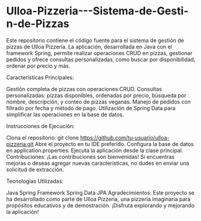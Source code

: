 # Ulloa-Pizzeria---Sistema-de-Gesti-n-de-Pizzas
Este repositorio contiene el código fuente para el sistema de gestión de pizzas de Ulloa Pizzeria. La aplicación, desarrollada en Java con el framework Spring, permite realizar operaciones CRUD en pizzas, gestionar pedidos y ofrece consultas personalizadas, como buscar por disponibilidad, ordenar por precio y más.

Características Principales:

Gestión completa de pizzas con operaciones CRUD.
Consultas personalizadas: pizzas disponibles, ordenadas por precio, búsqueda por nombre, descripción, y conteo de pizzas veganas.
Manejo de pedidos con filtrado por fecha y método de pago.
Utilización de Spring Data para simplificar las operaciones en la base de datos.

Instrucciones de Ejecución:

Clona el repositorio: git clone https://github.com/tu-usuario/ulloa-pizzeria.git
Abre el proyecto en tu IDE preferido.
Configura la base de datos en application.properties.
Ejecuta la aplicación desde la clase principal.
Contribuciones:
¡Las contribuciones son bienvenidas! Si encuentras mejoras o deseas agregar nuevas características, no dudes en enviar una solicitud de extracción.

Tecnologías Utilizadas:

Java
Spring Framework
Spring Data JPA
Agradecimientos:
Este proyecto se ha desarrollado como parte de Ulloa Pizzeria, una pizzería imaginaria para propósitos educativos y de demostración. ¡Disfruta explorando y mejorando la aplicación!
